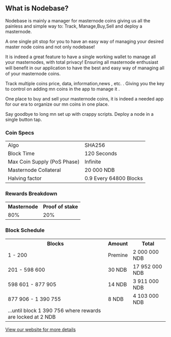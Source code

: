 <h2>What is Nodebase?</h2>
<p>
Nodebase is mainly a manager for masternode coins giving us all the painless
and simple way to: Track, Manage,Buy,Sell and deploy a masternode.
<p/>

<p>
A one single pit stop for you to have an easy way of managing your desired
master node coins and not only nodebase!
<p/>

<p>
It is indeed a great feature to have a single  working wallet to manage all
your masternodes, with total privacy! Ensuring all masternode enthusiast
will beneﬁt in our application to have the best and easy way of managing all
of your masternode coins.
<p/>
<p>
Track multiple coins price, data, information,news , etc. . Giving you the key
to control on adding mn coins in the app to manage it .
<p/>

<p>
One place to buy and sell your masternode coins, it is indeed a needed app
for our era to organize our mn coins in one place.
<p/>
<p>
Say goodbye to long mn set up with crappy scripts. Deploy a node in a single
button tap.
</p>

<h3>Coin Specs</h3>
<table>
<tbody><tr><td>Algo</td><td>SHA256</td></tr>
<tr><td>Block Time</td><td>120 Seconds</td></tr>
<tr><td>Max Coin Supply (PoS Phase)</td><td>Infinite</td></tr>
<tr><td>Masternode Collateral</td><td>20 000 NDB</td></tr>
<tr><td>Halving factor</td><td>0.9 Every 64800 Blocks</td></tr>
</tbody></table>
<h3>Rewards Breakdown</h3>
<table>
<tbody><tr><th>Masternode</th><th>Proof of stake</th></tr>
<tr><td>80%</td><td>20%</td></tr>
</tbody></table>
<h3>Block Schedule</h3>
<table>
<tbody><tr><th>Blocks</th><th>Amount</th><th>Total</th></tr>
<tr><td>1 - 200</td><td>Premine</td><td>2 000 000 NDB</td></tr>
<tr><td>201 - 598 600</td><td>30 NDB</td><td>17 952 000 NDB</td></tr>
<tr><td>598 601 - 877 905</td><td>14 NDB</td><td>3 911 000 NDB</td></tr>
<tr><td>877 906 - 1 390 755</td><td>8 NDB</td><td>4 103 000 NDB</td></tr>
<tr><td>...until block 1 390 756 where rewards are locked at 2 NDB</td></tr>
</tbody></table>

<a href="https://nodebasechain.co" title="Nodebase Website" target="_blank">View our website for more details</a>
